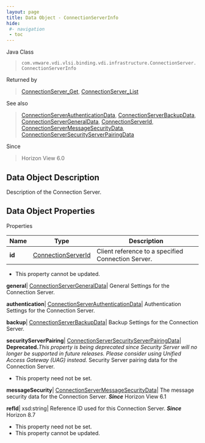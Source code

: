 ```yaml
---
layout: page
title: Data Object - ConnectionServerInfo
hide:
 #- navigation
 - toc
---
```






Java Class  
> `com.vmware.vdi.vlsi.binding.vdi.infrastructure.ConnectionServer.ConnectionServerInfo`

Returned by  
> [ConnectionServer_Get](vdi.infrastructure.ConnectionServer.md#get), [ConnectionServer_List](vdi.infrastructure.ConnectionServer.md#list)

See also  
> [ConnectionServerAuthenticationData](vdi.infrastructure.ConnectionServer.AuthenticationData.md), [ConnectionServerBackupData](vdi.infrastructure.ConnectionServer.BackupData.md), [ConnectionServerGeneralData](vdi.infrastructure.ConnectionServer.GeneralData.md), [ConnectionServerId](vdi.entity.ConnectionServerId.md), [ConnectionServerMessageSecurityData](vdi.infrastructure.ConnectionServer.MessageSecurityData.md), [ConnectionServerSecurityServerPairingData](vdi.infrastructure.ConnectionServer.SecurityServerPairingData.md)

Since  
> Horizon View 6.0


## Data Object Description 

Description of the Connection Server. 

## Data Object Properties

Properties

Name |  Type |  Description   
---|---|---  
**id**| [ConnectionServerId](vdi.entity.ConnectionServerId.md)|  Client reference to a specified Connection Server.   


* This property cannot be updated.

  
**general**| [ConnectionServerGeneralData](vdi.infrastructure.ConnectionServer.GeneralData.md)|  General Settings for the Connection Server.   
  
**authentication**| [ConnectionServerAuthenticationData](vdi.infrastructure.ConnectionServer.AuthenticationData.md)|  Authentication Settings for the Connection Server.   
  
**backup**| [ConnectionServerBackupData](vdi.infrastructure.ConnectionServer.BackupData.md)|  Backup Settings for the Connection Server.   
  
**securityServerPairing**| [ConnectionServerSecurityServerPairingData](vdi.infrastructure.ConnectionServer.SecurityServerPairingData.md)| **Deprecated.**_This property is being deprecated since Security Server will no longer be supported in future releases. Please consider using Unified Access Gateway (UAG) instead._ Security Server pairing data for the Connection Server.   


* This property need not be set.

  
**messageSecurity**| [ConnectionServerMessageSecurityData](vdi.infrastructure.ConnectionServer.MessageSecurityData.md)|  The message security data for the Connection Server.  **_Since_** Horizon View 6.1  
  
**refId**|  xsd:string|  Reference ID used for this Connection Server.  **_Since_** Horizon 8.7  


* This property need not be set.
* This property cannot be updated.

  
  
  
 
  
  
